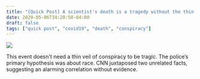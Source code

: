 ```yaml
---
title: "[Quick Post] A scientist's death is a tragedy without the thin veil of a  conspiracy"
date: 2020-05-06T19:20:50-04:00
draft: false
tags: ["quick post", "covid19", "death", "conspiracy"]
---
```


![](/images/2020-05-06-QP.png)

This event doesn't need a thin veil of conspiracy to be tragic. The police’s primary hypothesis was about race. CNN juxtaposed two unrelated facts, suggesting an alarming correlation without evidence.
